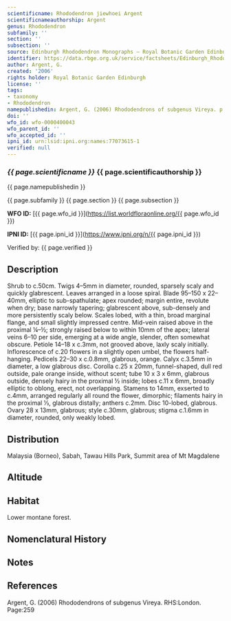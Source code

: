 ```yaml
---
scientificname: Rhododendron jiewhoei Argent
scientificnameauthorship: Argent
genus: Rhododendron
subfamily: ''
section: ''
subsection: ''
source: Edinburgh Rhododendron Monographs – Royal Botanic Garden Edinburgh
identifier: https://data.rbge.org.uk/service/factsheets/Edinburgh_Rhododendron_Monographs.xhtml
author: Argent, G.
created: '2006'
rights holder: Royal Botanic Garden Edinburgh
license: ''
tags:
- taxonomy
- Rhododendron
namepublishedin: Argent, G. (2006) Rhododendrons of subgenus Vireya. p 259
doi: ''
wfo_id: wfo-0000400043
wfo_parent_id: ''
wfo_accepted_id: ''
ipni_id: urn:lsid:ipni.org:names:77073615-1
verified: null
---
```

### _{{ page.scientificname }}_ {{ page.scientificauthorship }}
 {{ page.namepublishedin }}

{{ page.subfamily }} {{ page.section }} {{ page.subsection }}

**WFO ID:** [{{ page.wfo_id }}](https://list.worldfloraonline.org/{{ page.wfo_id }})

**IPNI ID:** [{{ page.ipni_id }}](https://www.ipni.org/n/{{ page.ipni_id }})

Verified by: {{ page.verified }}



## Description
Shrub to c.50cm. Twigs 4–5mm in diameter, rounded, sparsely scaly and quickly glabrescent. Leaves arranged in a loose spiral. Blade 95–150 x 22–40mm, elliptic to sub-spathulate; apex rounded; margin entire, revolute when dry; base narrowly tapering; glabrescent above, sub-densely and more persistently scaly below. Scales lobed, with a thin, broad marginal flange, and small slightly impressed centre. Mid-vein raised above in the proximal ¼–½; strongly raised below to within 10mm of the apex; lateral veins 6–10 per side, emerging at a wide angle, slender, often somewhat obscure. Petiole 14–18 x c.3mm, not grooved above, laxly scaly initially. Inflorescence of c.20 flowers in a slightly open umbel, the flowers half-hanging. Pedicels 22–30 x c.0.8mm, glabrous, orange. Calyx c.3.5mm in diameter, a low glabrous disc. Corolla c.25 x 20mm, funnel-shaped, dull red outside, pale orange inside, without scent; tube 10 x 3 x 6mm, glabrous outside, densely hairy in the proximal ½ inside; lobes c.11 x 6mm, broadly elliptic to oblong, erect, not overlapping. Stamens to 14mm, exserted to c.4mm, arranged regularly all round the flower, dimorphic; filaments hairy in the proximal 1⁄3, glabrous distally; anthers c.2mm. Disc 10-lobed, glabrous. Ovary 28 x 13mm, glabrous; style c.30mm, glabrous; stigma c.1.6mm in diameter, rounded, only weakly lobed.

## Distribution
Malaysia (Borneo), Sabah, Tawau Hills Park, Summit area of Mt Magdalene

## Altitude


## Habitat
Lower montane forest.

## Nomenclatural History

                       
## Notes


## References

Argent, G. (2006) Rhododendrons of subgenus Vireya. RHS:London. Page:259
